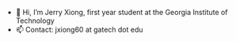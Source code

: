 - 👋 Hi, I’m Jerry Xiong, first year student at the Georgia Institute of Technology
- 📫 Contact: jxiong60 at gatech dot edu

<!---
jxiong21029/jxiong21029 is a ✨ special ✨ repository because its `README.md` (this file) appears on your GitHub profile.
You can click the Preview link to take a look at your changes.
--->
